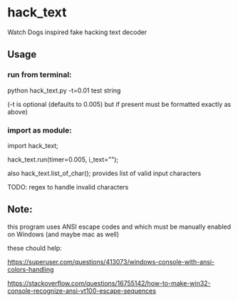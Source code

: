 # hack_text
Watch Dogs inspired fake hacking text decoder

## Usage
### run from terminal:
python hack_text.py -t=0.01 test string

(-t is optional (defaults to 0.005) but if present must be formatted exactly as above)

### import as module:
import hack_text;

hack_text.run(timer=0.005, i_text="");

also hack_text.list_of_char(); provides list of valid input characters

TODO: regex to handle invalid characters

## Note:
this program uses ANSI escape codes and which must be manually enabled on Windows (and maybe mac as well)

these chould help:

https://superuser.com/questions/413073/windows-console-with-ansi-colors-handling

https://stackoverflow.com/questions/16755142/how-to-make-win32-console-recognize-ansi-vt100-escape-sequences
